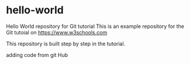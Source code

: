 # hello-world
Hello World repository for Git tutorial
This is an example repository for the Git tutoial on https://www.w3schools.com

This repository is built step by step in the tutorial.

adding code from git Hub
